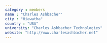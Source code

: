 ```yaml
---
category : members
name : "Charles Ashbacher"
city : "Hiawatha"
country : "USA"
university: "Charles Ashbacher Technologies"
website: "http://www.charlesashbacher.net"
---
```

